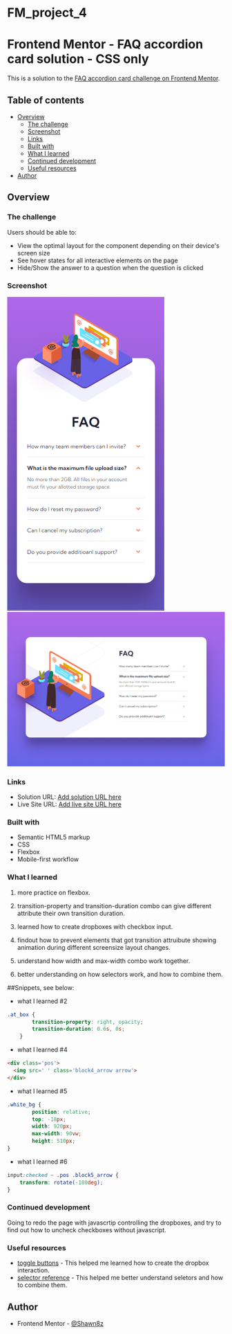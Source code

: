 # FM_project_4
# Frontend Mentor - FAQ accordion card solution - CSS only

This is a solution to the [FAQ accordion card challenge on Frontend Mentor](https://www.frontendmentor.io/challenges/faq-accordion-card-XlyjD0Oam). 

## Table of contents

- [Overview](#overview)
  - [The challenge](#the-challenge)
  - [Screenshot](#screenshot)
  - [Links](#links)
  - [Built with](#built-with)
  - [What I learned](#what-i-learned)
  - [Continued development](#continued-development)
  - [Useful resources](#useful-resources)
- [Author](#author)

## Overview

### The challenge

Users should be able to:

- View the optimal layout for the component depending on their device's screen size
- See hover states for all interactive elements on the page
- Hide/Show the answer to a question when the question is clicked

### Screenshot

![mobile](./screenshots/mobile.png)
![desktop](./screenshots/desktop.png)


### Links

- Solution URL: [Add solution URL here](https://your-solution-url.com)
- Live Site URL: [Add live site URL here](https://your-live-site-url.com)

### Built with

- Semantic HTML5 markup
- CSS
- Flexbox
- Mobile-first workflow

### What I learned

1. more practice on flexbox.

2. transition-property and transition-duration combo can give different attribute their own transition duration.

3. learned how to create dropboxes with checkbox input.

4. findout how to prevent elements that got transition attruibute showing animation during different screensize layout changes. 

5. understand how width and max-width combo work together.

6. better understanding on how selectors work, and how to combine them.


##Snippets, see below:

- what I learned #2
```css
.at_box {
        transition-property: right, opacity;
        transition-duration: 0.6s, 0s;
    }
```

- what I learned #4
```html
<div class='pos'>
  <img src=' ' class='block4_arrow arrow'>
</div>
```

- what I learned #5
```css
.white_bg {
        position: relative;
        top: -18px;
        width: 920px;
        max-width: 90vw;
        height: 510px;
}
```

- what I learned #6
```css
input:checked ~ .pos .block5_arrow {
    transform: rotate(-180deg);
}
```

### Continued development

Going to redo the page with javascrtip controlling the dropboxes, and try to find out how to uncheck checkboxes without javascript.

### Useful resources

- [toggle buttons](https://www.w3schools.com/howto/howto_css_switch.asp) - This helped me learned how to create the dropbox interaction. 
- [selector reference](https://www.w3schools.com/cssref/css_selectors.asp) - This helped me better understand seletors and how to combine them.

## Author

- Frontend Mentor - [@Shawn8z](https://www.frontendmentor.io/profile/Shawn8z)
